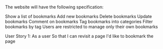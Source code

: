The website will have the following specification:

Show a list of bookmarks
Add new bookmarks
Delete bookmarks
Update bookmarks
Comment on bookmarks
Tag bookmarks into categories
Filter bookmarks by tag
Users are restricted to manage only their own bookmarks

User Story 1:
As a user
So that I can revisit a page
I'd like to bookmark the page

